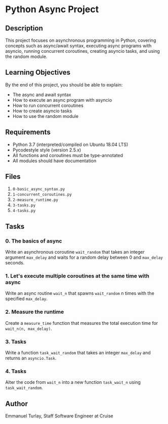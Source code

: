 # Python Async Project

## Description
This project focuses on asynchronous programming in Python, covering concepts such as async/await syntax, executing async programs with asyncio, running concurrent coroutines, creating asyncio tasks, and using the random module.

## Learning Objectives
By the end of this project, you should be able to explain:

- The async and await syntax
- How to execute an async program with asyncio
- How to run concurrent coroutines
- How to create asyncio tasks
- How to use the random module

## Requirements
- Python 3.7 (interpreted/compiled on Ubuntu 18.04 LTS)
- Pycodestyle style (version 2.5.x)
- All functions and coroutines must be type-annotated
- All modules should have documentation

## Files
1. `0-basic_async_syntax.py`
2. `1-concurrent_coroutines.py`
3. `2-measure_runtime.py`
4. `3-tasks.py`
5. `4-tasks.py`

## Tasks

### 0. The basics of async
Write an asynchronous coroutine `wait_random` that takes an integer argument `max_delay` and waits for a random delay between 0 and `max_delay` seconds.

### 1. Let's execute multiple coroutines at the same time with async
Write an async routine `wait_n` that spawns `wait_random` n times with the specified `max_delay`.

### 2. Measure the runtime
Create a `measure_time` function that measures the total execution time for `wait_n(n, max_delay)`.

### 3. Tasks
Write a function `task_wait_random` that takes an integer `max_delay` and returns an `asyncio.Task`.

### 4. Tasks
Alter the code from `wait_n` into a new function `task_wait_n` using `task_wait_random`.

## Author
Emmanuel Turlay, Staff Software Engineer at Cruise